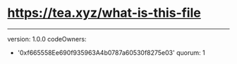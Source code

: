 # https://tea.xyz/what-is-this-file
---
version: 1.0.0
codeOwners:
  - '0xf665558Ee690f935963A4b0787a60530f8275e03'
quorum: 1

